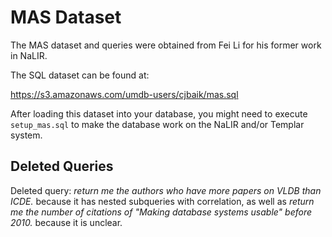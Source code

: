 # MAS Dataset

The MAS dataset and queries were obtained from Fei Li for his former work in NaLIR.

The SQL dataset can be found at:

https://s3.amazonaws.com/umdb-users/cjbaik/mas.sql

After loading this dataset into your database, you might need to execute `setup_mas.sql` to make the database work on the NaLIR and/or Templar system.

## Deleted Queries

Deleted query: *return me the authors who have more papers on VLDB than ICDE.* because it has nested subqueries with correlation, as well as *return me the number of citations of "Making database systems usable" before 2010.* because it is unclear.
